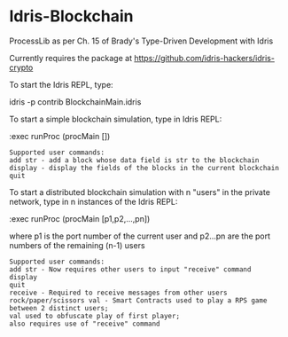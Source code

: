 # Idris-Blockchain

ProcessLib as per Ch. 15 of Brady's Type-Driven Development with Idris

Currently requires the package at https://github.com/idris-hackers/idris-crypto

To start the Idris REPL, type:

idris -p contrib BlockchainMain.idris

To start a simple blockchain simulation, type in Idris REPL:

:exec runProc (procMain [])

	Supported user commands:
	add str - add a block whose data field is str to the blockchain
	display - display the fields of the blocks in the current blockchain
	quit
	
To start a distributed blockchain simulation with n "users" in the private network,
type in n instances of the Idris REPL:

:exec runProc (procMain [p1,p2,...,pn])

where p1 is the port number of the current user and p2...pn are the port numbers
of the remaining (n-1) users

	Supported user commands:
	add str - Now requires other users to input "receive" command
	display
	quit
	receive - Required to receive messages from other users
	rock/paper/scissors val - Smart Contracts used to play a RPS game between 2 distinct users; 
	val used to obfuscate play of first player;
	also requires use of "receive" command
	
